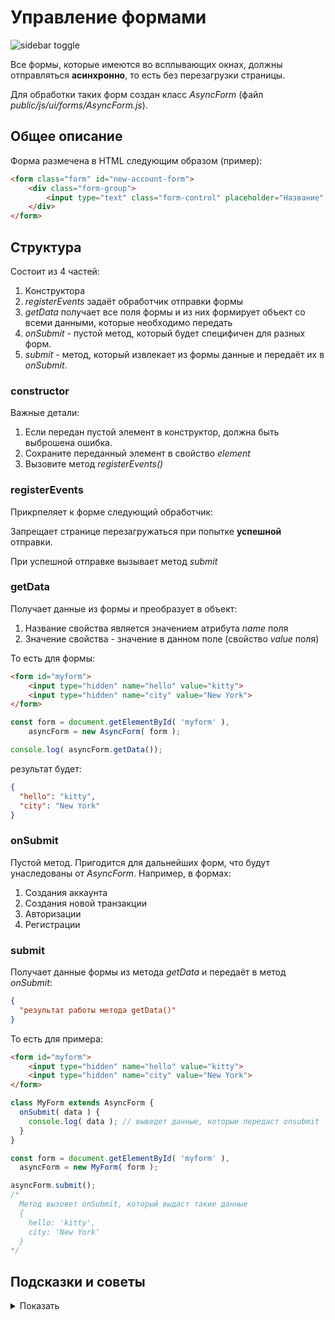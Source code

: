 # Управление формами

![sidebar toggle](../img/form.png)

Все формы, которые имеются во всплывающих окнах, должны отправляться 
__асинхронно__, то есть без перезагрузки страницы.

Для обработки таких форм создан класс *AsyncForm* 
(файл *public/js/ui/forms/AsyncForm.js*).

## Общее описание

Форма размечена в HTML следующим образом (пример):

```html
<form class="form" id="new-account-form">
    <div class="form-group">
        <input type="text" class="form-control" placeholder="Название" name="name" required>
    </div>
</form>
```

## Структура 

Состоит из 4 частей:

1. Конструктора
2. *registerEvents* задаёт обработчик отправки формы
3. *getData* получает все поля формы и из них формирует объект со всеми
данными, которые необходимо передать
4. *onSubmit* - пустой метод, который будет специфичен для разных форм.
5. *submit* - метод, который извлекает 
из формы данные и передаёт их в *onSubmit*.

### constructor

Важные детали:

1. Если передан пустой элемент в конструктор, должна быть выброшена ошибка.
2. Сохраните переданный элемент в свойство *element*
3. Вызовите метод *registerEvents()*

### registerEvents

Прикрпеляет к форме следующий обработчик:

Запрещает странице перезагружаться при попытке __успешной__ отправки.

При успешной отправке вызывает метод *submit*

### getData

Получает данные из формы и преобразует в объект:

1. Название свойства является значением атрибута *name* поля
2. Значение свойства - значение в данном поле (свойство *value* поля)

То есть для формы:

```html
<form id="myform">
    <input type="hidden" name="hello" value="kitty">
    <input type="hidden" name="city" value="New York">
</form>
```

```javascript 
const form = document.getElementById( 'myform' ),
    asyncForm = new AsyncForm( form );

console.log( asyncForm.getData());
```

результат будет:

```json
{
  "hello": "kitty",
  "city": "New York"
}
```

### onSubmit

Пустой метод. Пригодится для дальнейших форм, что будут унаследованы от
*AsyncForm*. Например, в формах:

1. Создания аккаунта
2. Создания новой транзакции
3. Авторизации
4. Регистрации

### submit

Получает данные формы из метода *getData* и передаёт в метод *onSubmit*:

```json
{
  "результат работы метода getData()"
}
```

То есть для примера:

```html
<form id="myform">
    <input type="hidden" name="hello" value="kitty">
    <input type="hidden" name="city" value="New York">
</form>
```

```javascript
class MyForm extends AsyncForm {
  onSubmit( data ) {
    console.log( data ); // выведет данные, которые передаст onsubmit
  }
}

const form = document.getElementById( 'myform' ),
  asyncForm = new MyForm( form );

asyncForm.submit();
/*
  Метод вызовет onSubmit, который выдаст такие данные
  {
    hello: 'kitty',
    city: 'New York'
  }
*/
```

## Подсказки и советы

<details>

<summary>Показать</summary>

### Объект данных формы

Помните, что для того, чтобы быстро получить все данные формы,
можно воспользоваться объектом *FormData*.

Например, для формы:

```html
<form action="" id="myform">
    <input type="hidden" name="hello" value="kitty">
    <input type="hidden" name="city" value="New York">
</form>
```

```javascript
const form = document.getElementById( 'myform' ),
    formData = new FormData( form ),
    entries = formData.entries();

for (let item of entries) {
  const key = item[ 0 ],
    value = item[ 1 ];
  console.log( `${key}: ${value}` );
}
```

Выдаст:

```
hello: kitty
city: New York
``` 

Обратите внимание, что в данном коде для удобства используется метод
[entries()](https://developer.mozilla.org/ru/docs/Web/API/FormData/entries)

</details>
